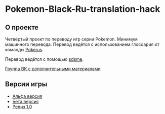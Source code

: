 # Pokemon-Black-Ru-translation-hack

## О проекте
Четвёртый проект по переводу игр серии Pokemon. Минимум машинного перевода. Перевод ведётся с использованием глоссария от команды [Pokerus](https://pokerus.ru).

Перевод ведётся с помощью [sdsme](https://github.com/Skareeg/SDSME).

[Группа ВК с дополнительными материалами](https://vk.com/pojirianets)
## Версии игры
- [Альфа версия](https://github.com/Pojirianets/Pokemon-Black-Ru-translation-hack/releases/tag/alpha-1)
- [Бета версия](https://github.com/Pojirianets/Pokemon-Black-Ru-translation-hack/releases/tag/beta)
- [Релиз 1.0](https://github.com/Pojirianets/Pokemon-Black-Ru-translation-hack/releases/tag/v1.0)
